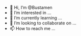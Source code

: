 - 👋 Hi, I’m @Bustamen
- 👀 I’m interested in ...
- 🌱 I’m currently learning ...
- 💞️ I’m looking to collaborate on ...
- 📫 How to reach me ...

<!---
Bustamen/Bustamen is a ✨ special ✨ repository because its `README.md` (this file) appears on your GitHub profile.
You can click the Preview link to take a look at your changes.
--->
